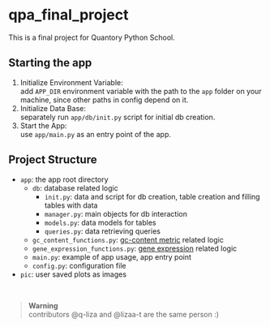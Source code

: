 # qpa_final_project

This is a final project for Quantory Python School.

## Starting the app

1. Initialize Environment Variable:<br>
add `APP_DIR` environment variable with the path to the `app` folder on your machine, since other paths in config depend on it.
2. Initialize Data Base:<br>
separately run `app/db/init.py` script for initial db creation.
3. Start the App:<br>
use `app/main.py` as an entry point of the app.

## Project Structure
- `app`: the app root directory
  - `db`: database related logic
    - `init.py`: data and script for db creation, table creation and filling tables with data
    - `manager.py`: main objects for db interaction
    - `models.py`: data models for tables
    - `queries.py`: data retrieving queries
  - `gc_content_functions.py`: [gc-content metric](https://en.wikipedia.org/wiki/GC-content) related logic
  - `gene_expression_functions.py`: [gene expression](https://www.khanacademy.org/science/high-school-biology/hs-molecular-genetics/hs-rna-and-protein-synthesis/a/the-genetic-code) related logic
  - `main.py`: example of app usage, app entry point
  - `config.py`: configuration file
- `pic`: user saved plots as images

<br>

> **Warning** <br>
> contributors @q-liza and @lizaa-t are the same person :)
